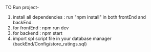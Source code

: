 TO Run project-
1. install all dependencies : run "npm install" in both frontEnd and backEnd.
2. for frontEnd : npm run dev
3. for backend : npm start
4. import spl script file in your database manager (backEnd/Config/store_ratings.sql)
   

